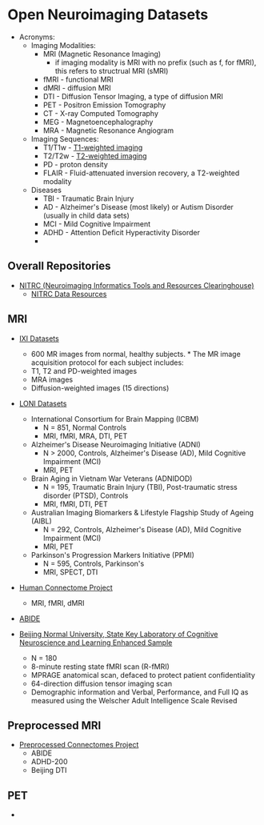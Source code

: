 # Open Neuroimaging Datasets

* Acronyms:
    * Imaging Modalities:
        * MRI (Magnetic Resonance Imaging)
            * if imaging modality is MRI with no prefix (such as f, for fMRI), this refers to structrual MRI (sMRI)
        * fMRI - functional MRI
        * dMRI - diffusion MRI
        * DTI - Diffusion Tensor Imaging, a type of diffusion MRI
        * PET - Positron Emission Tomography
        * CT - X-ray Computed Tomography
        * MEG - Magnetoencephalography
        * MRA - Magnetic Resonance Angiogram 
    * Imaging Sequences:
        * T1/T1w - [T1-weighted imaging](http://radiopaedia.org/articles/t1-weighted-image)
        * T2/T2w - [T2-weighted imaging](http://radiopaedia.org/articles/t2-weighted-image)
        * PD - proton density
        * FLAIR - Fluid-attenuated inversion recovery, a T2-weighted modality
    * Diseases
        * TBI - Traumatic Brain Injury
        * AD - Alzheimer's Disease (most likely) or Autism Disorder (usually in child data sets)
        * MCI - Mild Cognitive Impairment
        * ADHD - Attention Deficit Hyperactivity Disorder
        * 


## Overall Repositories
* [NITRC (Neuroimaging Informatics Tools and Resources Clearinghouse)](https://www.nitrc.org/)
    * [NITRC Data Resources](https://www.nitrc.org/search/?type_of_search=group&cat=325:Data)

## MRI
* [IXI Datasets](https://biomedic.doc.ic.ac.uk/brain-development/index.php?n=Main.Datasets)
    * 600 MR images from normal, healthy subjects. * The MR image acquisition protocol for each subject includes:
    * T1, T2 and PD-weighted images
    * MRA images
    * Diffusion-weighted images (15 directions)

* [LONI Datasets](https://ida.loni.usc.edu/services/Menu/IdaData.jsp)
    * International Consortium for Brain Mapping (ICBM)
        * N = 851, Normal Controls
        * MRI, fMRI, MRA, DTI, PET
    * Alzheimer's Disease Neuroimaging Initiative (ADNI)
        * N > 2000, Controls, Alzheimer's Disease (AD), Mild Cognitive Impairment (MCI)
        * MRI, PET
    * Brain Aging in Vietnam War Veterans (ADNIDOD)
        * N = 195, Traumatic Brain Injury (TBI), Post-traumatic stress disorder (PTSD), Controls
        * MRI, fMRI, DTI, PET
    * Australian Imaging Biomarkers & Lifestyle Flagship Study of Ageing (AIBL)
        * N = 292, Controls, Alzheimer's Disease (AD), Mild Cognitive Impairment (MCI)
        * MRI, PET
    * Parkinson's Progression Markers Initiative (PPMI)
        * N = 595, Controls, Parkinson's
        * MRI, SPECT, DTI

* [Human Connectome Project](http://www.humanconnectome.org/)
    * MRI, fMRI, dMRI

* [ABIDE](http://fcon_1000.projects.nitrc.org/indi/abide/)

* [Beijing Normal University, State Key Laboratory of Cognitive Neuroscience and Learning Enhanced Sample](http://fcon_1000.projects.nitrc.org/indi/retro/BeijingEnhanced.html)
    * N = 180
    * 8-minute resting state fMRI scan (R-fMRI)
    * MPRAGE anatomical scan, defaced to protect patient confidentiality
    * 64-direction diffusion tensor imaging scan
    * Demographic information and Verbal, Performance, and Full IQ as measured using the Welscher Adult Intelligence Scale Revised


## Preprocessed MRI
* [Preprocessed Connectomes Project](http://preprocessed-connectomes-project.github.io/datasets.html)
    * ABIDE
    * ADHD-200
    * Beijing DTI

## PET
* [](http://adni.loni.usc.edu/data-samples/pet/)